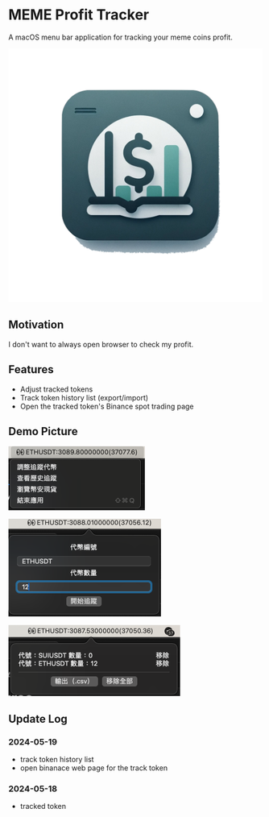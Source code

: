 # MEME Profit Tracker

A macOS menu bar application for tracking your meme coins profit.

![](./Images/AppIcon.png)

## Motivation

I don't want to always open browser to check my profit.

## Features

- Adjust tracked tokens
- Track token history list (export/import)
- Open the tracked token's Binance spot trading page

## Demo Picture

![](./Images/01.png)

![](./Images/02.png)

![](./Images/03.png)

## Update Log

### 2024-05-19

- track token history list
- open binanace web page for the track token

### 2024-05-18

- tracked token